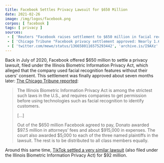 ```yaml
---
title: Facebook Settles Privacy Lawsuit for $650 Million
date: 2021-02-26
image: /img/logos/facebook.png
corpos: [ facebook ]
tags: [ privacy ]
sources:
 - [ 'Reuters "Facebook raises settlement to $650 million in facial recognition lawsuit" by Reuters Staff (31 Jul 2020)', 'archive.is/gJVEr' ]
 - [ 'Chicago Tribune "Facebook privacy settlement approved: Nearly 1.6 million Illinois users will ‘expeditiously’ get at least $345" by Robert Channick (26 Feb 2021)', 'archive.is/s10mn' ]
 - [ 'twitter.com/mewe/status/1366580116575293442', 'archive.is/I9AXz' ]
---
```


Back in July of 2020, Facebook offered $650 million to settle a privacy
lawsuit, filed under the Illinois Biometric Information Privacy Act, which
alleged that the company used facial recognition features without their users'
consent. This settlement was finally approved about seven months later: [The
Chicago Tribune reported](https://archive.is/s10mn#selection-3039.1-3087.272):

> The Illinois Biometric Information Privacy Act is among the strictest such
> laws in the U.S., and requires companies to get permission before using
> technologies such as facial recognition to identify customers.
>
> [...]
>
> Out of the $650 million Facebook agreed to pay, Donato awarded $97.5 million
> in attorneys’ fees and about $915,000 in expenses. The court also awarded
> $5,000 to each of the three named plaintiffs in the lawsuit. The rest is to
> be distributed to all class members equally.

Around this same time, [TikTok settled a very similar
lawsuit](https://archive.is/M1vVZ) (also filed under the Illinois Biometric
Information Privacy Act) for $92 million.
